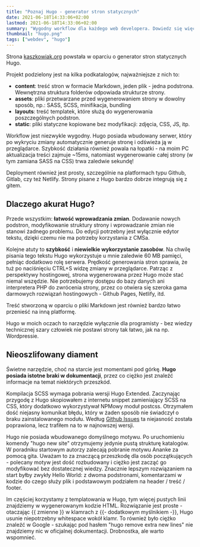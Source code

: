 ```yaml
---
title: "Poznaj Hugo - generator stron statycznych"
date: 2021-06-18T14:33:06+02:00
lastmod: 2021-06-18T14:33:06+02:00
summary: "Wygodny workflow dla każdego web developera. Dowiedz się więcej o generatorze stron Hugo, kiedy z niego korzystać oraz jakie ma wady."
thumbnail: "hugo.png"
tags: ["webdev", "hugo"]
---
```

Strona [kaszkowiak.org](https://kaszkowiak.org) powstała w oparciu o generator stron statycznych Hugo.

Projekt podzielony jest na kilka podkatalogów, najważniejsze z nich to:
- **content**: treść stron w formacie Markdown, jeden plik - jedna podstrona. Wewnętrzna struktura folderów odpowiada strukturze strony.
- **assets**: pliki przetwarzane przed wygenerowaniem strony w dowolny sposób, np.: SASS, SCSS, minifikacja, bundling
- **layouts**: treść templatek, które służą do wygenerowania poszczególnych podstron. 
- **static**: pliki statyczne kopiowane bez modyfikacji: zdjęcia, CSS, JS, itp.

Workflow jest niezwykle wygodny. Hugo posiada wbudowany serwer, który po wykryciu zmiany automatycznie generuje stronę i odświeża ją w przeglądarce.
Szybkość działania również powala na łopatki - na moim PC aktualizacja treści zajmuje ~15ms, natomiast wygenerowanie całej strony (w tym zamiana SASS na CSS) trwa zaledwie sekundę!

Deployment również jest prosty, szczególnie na platformach typu Github, Gitlab, czy też Netlify. Strony pisane z Hugo bardzo dobrze integrują się z gitem.

## Dlaczego akurat Hugo?

Przede wszystkim: **łatwość wprowadzania zmian**. Dodawanie nowych podstron, modyfikowanie struktury strony i wprowadzanie zmian nie stanowi żadnego problemu. Do edycji potrzebny jest wyłącznie edytor tekstu, dzięki czemu nie ma potrzeby korzystania z CMSa.

Kolejne atuty to **szybkość** i **niewielkie wykorzystanie zasobów**. Na chwilę pisania tego tekstu Hugo wykorzystuje u mnie zaledwie 60 MB pamięci, pełniąc dodatkowo rolę serwera. Prędkość generowania stron sprawia, że tuż po naciśnięciu CTRL+S widzę zmiany w przeglądarce. Patrząc z perspektywy hostingowej, strona wygenerowana przez Hugo może stać niemal wszędzie. Nie potrzebujemy dostępu do bazy danych ani interpretera PHP do zwrócenia strony, przez co otwiera się szeroka gama darmowych rozwiązań hostingowych - Github Pages, Netlify, itd. 

Treść stworzoną w oparciu o pliki Markdown jest również bardzo łatwo przenieść na inną platformę.

Hugo w moich oczach to narzędzie wyłącznie dla programisty - bez wiedzy technicznej szary człowiek nie postawi strony tak łatwo, jak na np. Wordpressie. 

## Nieoszlifowany diament

Świetne narzędzie, choć na starcie jest momentami pod górkę. **Hugo posiada istotne braki w dokumentacji**, przez co ciężko jest znaleźć informacje na temat niektórych przeszkód. 

Kompilacja SCSS wymaga pobrania wersji Hugo Extended. Zaczynając przygodę z Hugo skopiowałem z internetu snippet zamieniający SCSS na CSS, który dodatkowo wykorzystywał NPMowy moduł postcss. Otrzymałem dość niejasny komunikat błędu, który w żaden sposób nie świadczył o braku zainstalowanego modułu. Według [Github Issues](https://github.com/gohugoio/hugo/issues/5111) ta niejasność została poprawiona, lecz trafiłem na to w najnowszej wersji. 

Hugo nie posiada wbudowanego domyślnego motywu. Po uruchomieniu komendy "hugo new site" otrzymujemy jedynie pustą strukturę katalogów. W poradniku startowym autorzy zalecają pobranie motywu Ananke za pomocą gita. Uważam to za znaczącą przeszkodę dla osób początkujących - polecany motyw jest dość rozbudowany i ciężko jest zacząć go modyfikować bez dostatecznej wiedzy. Znacznie lepszym rozwiązaniem na start byłby zwykły Hello World: z dwoma podstronami, komentarzami w kodzie do czego służy plik i podstawowym podziałem na header / treść / footer.

Im częściej korzystamy z templatowania w Hugo, tym więcej pustych linii znajdziemy w wygenerowanym kodzie HTML. Rozwiązanie jest proste - otaczając \{\{ zmienne \}\} w klamrach z \{\{- dodatkowym myślnikiem -\}\}, Hugo usunie niepotrzebny whitespace wokół klamr. To również było ciężko znaleźć w Google - szukając pod hasłem "hugo remove extra new lines" nie znajdziemy nic w oficjalnej dokumentacji. Drobnostka, ale warto wspomnieć.